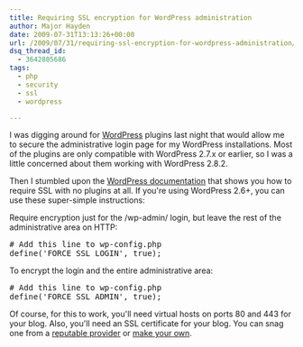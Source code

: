 ```yaml
---
title: Requiring SSL encryption for WordPress administration
author: Major Hayden
date: 2009-07-31T13:13:26+00:00
url: /2009/07/31/requiring-ssl-encryption-for-wordpress-administration/
dsq_thread_id:
  - 3642805686
tags:
  - php
  - security
  - ssl
  - wordpress

---
```

I was digging around for [WordPress][1] plugins last night that would allow me to secure the administrative login page for my WordPress installations. Most of the plugins are only compatible with WordPress 2.7.x or earlier, so I was a little concerned about them working with WordPress 2.8.2.

Then I stumbled upon the [WordPress documentation][2] that shows you how to require SSL with no plugins at all. If you're using WordPress 2.6+, you can use these super-simple instructions:

Require encryption just for the /wp-admin/ login, but leave the rest of the administrative area on HTTP:

<pre lang="php"># Add this line to wp-config.php
define('FORCE_SSL_LOGIN', true);</pre>

To encrypt the login and the entire administrative area:

<pre lang="php"># Add this line to wp-config.php
define('FORCE_SSL_ADMIN', true);</pre>

Of course, for this to work, you'll need virtual hosts on ports 80 and 443 for your blog. Also, you'll need an SSL certificate for your blog. You can snag one from a [reputable provider][3] or [make your own][4].

 [1]: http://wordpress.org/
 [2]: http://codex.wordpress.org/Administration_Over_SSL
 [3]: https://ssl.trustwave.com/solutions-overview.php
 [4]: http://rackerhacker.com/2007/08/02/generate-self-signed-certificate-and-key-in-one-line/
